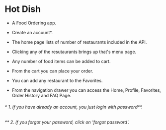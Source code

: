 # Hot Dish

* A Food Ordering app.
* Create an account*.

* The home page lists of number of restaurants included in the API.
* Clicking any of the resutaurants brings up that's menu page.
* Any number of food items can be added to cart.
* From the cart you can place your order.
* You can add any restaurant to the Favorites.
* From the navigation drawer you can access the Home, Profile, Favorites, Order History and FAQ Page.


###### * 1. If you have already an account, you just login with password**.
###### ** 2. If you forgot your password, click on 'forgot password'.
